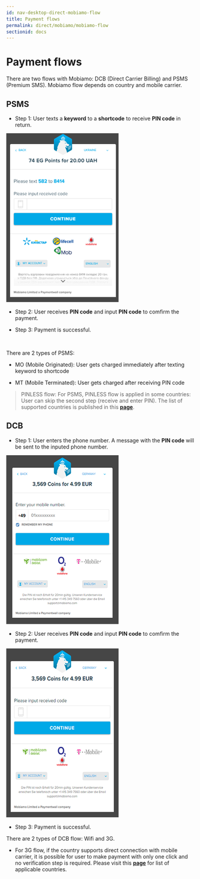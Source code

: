```yaml
---
id: nav-desktop-direct-mobiamo-flow
title: Payment flows
permalink: direct/mobiamo/mobiamo-flow
sectionid: docs
---
```


# Payment flows

There are two flows with Mobiamo: DCB (Direct Carrier Billing) and PSMS (Premium SMS). Mobiamo flow depends on country and mobile carrier. 

## PSMS

* Step 1: User texts a **keyword** to a **shortcode** to receive **PIN code** in return.

<div class="docs-img">
	<img src="/textures/pic/mobiamo/psms.png">
</div>

* Step 2: User receives **PIN code** and input **PIN code** to comfirm the payment.

* Step 3: Payment is successful.

<br>

There are 2 types of PSMS: 

* MO (Mobile Originated): User gets charged immediately after texting keyword to shortcode

* MT (Mobile Terminated): User gets charged after receiving PIN code 

>PINLESS flow: For PSMS, PINLESS flow is applied in some countries: User can skip the second step (receive and enter PIN). The list of supported countries is published in this **[page]()**.

## DCB

* Step 1: User enters the phone number. A message with the **PIN code** will be sent to the inputed phone number.

<div class="docs-img">
	<img src="/textures/pic/mobiamo/dcb1.png">
</div>

* Step 2: User receives **PIN code** and input **PIN code** to comfirm the payment.

<div class="docs-img">
	<img src="/textures/pic/mobiamo/dcb2.png">
</div>

* Step 3: Payment is successful.

There are 2 types of DCB flow: Wifi and 3G. 

* For 3G flow, if the country supports direct connection with mobile carrier, it is possible for user to make payment with only one click and no verification step is required. Please visit this **[page]()** for list of applicable countries.